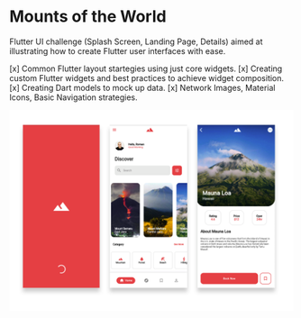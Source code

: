 # Mounts of the World

Flutter UI challenge (Splash Screen, Landing Page, Details) aimed at illustrating how to create Flutter user interfaces with ease. 

[x] Common Flutter layout startegies using just core widgets.
[x] Creating custom Flutter widgets and best practices to achieve widget composition.
[x] Creating Dart models to mock up data.
[x] Network Images, Material Icons, Basic Navigation strategies.

![Mounts of the World App ](images/mounts.png)
